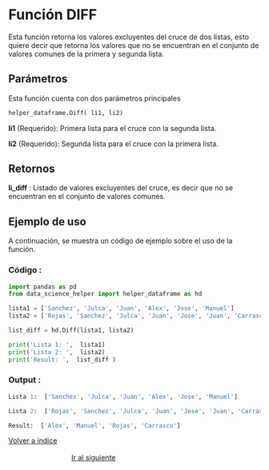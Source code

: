 Función **DIFF**
==============================
<p1>Esta función retorna los valores excluyentes del cruce de dos listas, esto quiere decir que retorna los valores que no se encuentran en el conjunto de valores comunes de la primera y segunda lista.</p1>

**<h2>Parámetros</h2>**
<p> Esta función cuenta con dos parámetros principales</p>

```Python
helper_dataframe.Diff( li1, li2)
```

<p1><strong>li1</strong> (Requerido): Primera lista para el cruce con la segunda lista.</p1>

<p1><strong>li2</strong> (Requerido): Segunda lista para el cruce con la primera lista.</p1>

**<h2>Retornos</h2>**

<p1><strong>li_diff</strong> : Listado de valores excluyentes del cruce, es decir que no se encuentran en el conjunto de valores comunes.</p1>
<p1> </p1>



**<h2>Ejemplo de uso</h2>**
<p1> A continuación, se muestra un código de ejemplo sobre el uso de la función.</p1>

**<h3>Código :</h3>**
```Python
import pandas as pd
from data_science_helper import helper_dataframe as hd

lista1 = ['Sanchez', 'Julca', 'Juan', 'Alex', 'Jose', 'Manuel']
lista2 = ['Rojas', 'Sanchez', 'Julca', 'Juan', 'Jose', 'Juan', 'Carrasco']

list_diff = hd.Diff(lista1, lista2)

print('Lista 1: ',  lista1)
print('Lista 2: ',  lista2)
print('Result: ',  list_diff )
```


**<h3>Output :</h3>**

```Python
Lista 1:  ['Sanchez', 'Julca', 'Juan', 'Alex', 'Jose', 'Manuel']

Lista 2:  ['Rojas', 'Sanchez', 'Julca', 'Juan', 'Jose', 'Juan', 'Carrasco']

Result:  ['Alex', 'Manuel', 'Rojas', 'Carrasco']
```

[Volver a índice](../../docsPrincipal.md ) $~~~~~~~~~~~~~~~~~~~~~~~~~~~~~~~~~~~~~~~~~~~~~~~~~~~~~~~~~~~~~~~~~~~~~~~~~~~~~~~~~~~~~~~~~~~~~~~~~~~~~~~~~~~~~~~~~~~~~~~~~~~~~~~~~~~~~~~~~~~~~~~~~~~~~~~~~~~~~~~$ [Ir al siguiente](HELPER_DATAFRAME_generate_dataset.md)
